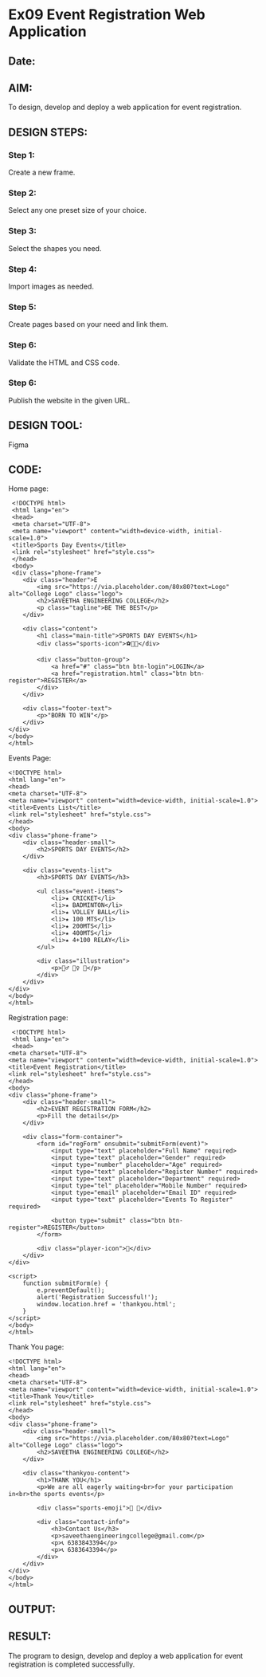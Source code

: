 # Ex09 Event Registration Web Application
## Date:

## AIM:
To design, develop and deploy a web application for event registration.

## DESIGN STEPS:

### Step 1:
Create a new frame.

### Step 2:
Select any one preset size of your choice.

### Step 3:
Select the shapes you need.

### Step 4:
Import images as needed.

### Step 5:
Create pages based on your need and link them.

### Step 6:

Validate the HTML and CSS code.

### Step 6:

Publish the website in the given URL.

## DESIGN TOOL:
Figma

## CODE:
Home page:

     <!DOCTYPE html>
     <html lang="en">
     <head>
     <meta charset="UTF-8">
     <meta name="viewport" content="width=device-width, initial-scale=1.0">
     <title>Sports Day Events</title>
     <link rel="stylesheet" href="style.css">
     </head>
     <body>
     <div class="phone-frame">
        <div class="header">E
            <img src="https://via.placeholder.com/80x80?text=Logo" alt="College Logo" class="logo">
            <h2>SAVEETHA ENGINEERING COLLEGE</h2>
            <p class="tagline">BE THE BEST</p>
        </div>

        <div class="content">
            <h1 class="main-title">SPORTS DAY EVENTS</h1>
            <div class="sports-icon">⚽🏸🏐</div>
            
            <div class="button-group">
                <a href="#" class="btn btn-login">LOGIN</a>
                <a href="registration.html" class="btn btn-register">REGISTER</a>
            </div>
        </div>

        <div class="footer-text">
            <p>"BORN TO WIN"</p>
        </div>
    </div>
    </body>
    </html>

Events Page:

    <!DOCTYPE html>
    <html lang="en">
    <head>
    <meta charset="UTF-8">
    <meta name="viewport" content="width=device-width, initial-scale=1.0">
    <title>Events List</title>
    <link rel="stylesheet" href="style.css">
    </head>
    <body>
    <div class="phone-frame">
        <div class="header-small">
            <h2>SPORTS DAY EVENTS</h2>
        </div>

        <div class="events-list">
            <h3>SPORTS DAY EVENTS</h3>
            
            <ul class="event-items">
                <li>★ CRICKET</li>
                <li>★ BADMINTON</li>
                <li>★ VOLLEY BALL</li>
                <li>★ 100 MTS</li>
                <li>★ 200MTS</li>
                <li>★ 400MTS</li>
                <li>★ 4+100 RELAY</li>
            </ul>

            <div class="illustration">
                <p>🏃‍♂️ 🏃‍♀️ 🎉</p>
            </div>
        </div>
    </div>
    </body>
    </html>

Registration page:

     <!DOCTYPE html>
     <html lang="en">
     <head>
    <meta charset="UTF-8">
    <meta name="viewport" content="width=device-width, initial-scale=1.0">
    <title>Event Registration</title>
    <link rel="stylesheet" href="style.css">
    </head>
    <body>
    <div class="phone-frame">
        <div class="header-small">
            <h2>EVENT REGISTRATION FORM</h2>
            <p>Fill the details</p>
        </div>

        <div class="form-container">
            <form id="regForm" onsubmit="submitForm(event)">
                <input type="text" placeholder="Full Name" required>
                <input type="text" placeholder="Gender" required>
                <input type="number" placeholder="Age" required>
                <input type="text" placeholder="Register Number" required>
                <input type="text" placeholder="Department" required>
                <input type="tel" placeholder="Mobile Number" required>
                <input type="email" placeholder="Email ID" required>
                <input type="text" placeholder="Events To Register" required>
                
                <button type="submit" class="btn btn-register">REGISTER</button>
            </form>

            <div class="player-icon">🏸</div>
        </div>
    </div>

    <script>
        function submitForm(e) {
            e.preventDefault();
            alert('Registration Successful!');
            window.location.href = 'thankyou.html';
        }
    </script>
    </body>
    </html>


Thank You page:

    <!DOCTYPE html>
    <html lang="en">
    <head>
    <meta charset="UTF-8">
    <meta name="viewport" content="width=device-width, initial-scale=1.0">
    <title>Thank You</title>
    <link rel="stylesheet" href="style.css">
    </head>
    <body>
    <div class="phone-frame">
        <div class="header-small">
            <img src="https://via.placeholder.com/80x80?text=Logo" alt="College Logo" class="logo">
            <h2>SAVEETHA ENGINEERING COLLEGE</h2>
        </div>

        <div class="thankyou-content">
            <h1>THANK YOU</h1>
            <p>We are all eagerly waiting<br>for your participation in<br>the sports events</p>
            
            <div class="sports-emoji">🏀 🎾</div>

            <div class="contact-info">
                <h3>Contact Us</h3>
                <p>saveethaengineeringcollege@gmail.com</p>
                <p>📞 6383843394</p>
                <p>📞 6383643394</p>
            </div>
        </div>
    </div>
    </body>
    </html>

## OUTPUT:


## RESULT:
The program to design, develop and deploy a web application for event registration is completed successfully.

